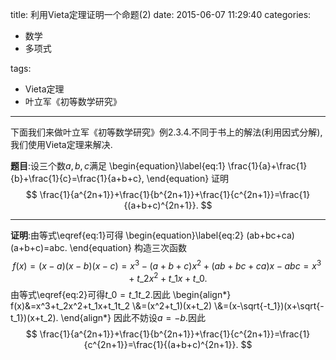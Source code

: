 title: 利用Vieta定理证明一个命题(2)
date: 2015-06-07 11:29:40
categories:
- 数学
- 多项式

tags:
- Vieta定理
- 叶立军《初等数学研究》

---
下面我们来做叶立军《初等数学研究》例2.3.4.不同于书上的解法(利用因式分解),我们使用Vieta定理来解决.

**题目**:设三个数$a,b,c$满足
\begin{equation}\label{eq:1}
\frac{1}{a}+\frac{1}{b}+\frac{1}{c}=\frac{1}{a+b+c},
\end{equation}
证明
$$
\frac{1}{a^{2n+1}}+\frac{1}{b^{2n+1}}+\frac{1}{c^{2n+1}}=\frac{1}{(a+b+c)^{2n+1}}.
$$

-----
**证明**:由等式\eqref{eq:1}可得
\begin{equation}\label{eq:2}
(ab+bc+ca)(a+b+c)=abc.
\end{equation}
构造三次函数
$$
f(x)=(x-a)(x-b)(x-c)=x^3-(a+b+c)x^2+(ab+bc+ca)x-abc=x^3+t\_2x^2+t\_1x+t\_0.
$$
由等式\eqref{eq:2}可得$t\_0=t\_1t\_2$.因此
\begin{align\*}
  f(x)&=x^3+t\_2x^2+t\_1x+t\_1t\_2
    \\\&=(x^2+t\_1)(x+t\_2)
    \\\&=(x-\sqrt{-t\_1})(x+\sqrt{-t\_1})(x+t\_2).
\end{align\*}
因此不妨设$a=-b$.因此
$$
\frac{1}{a^{2n+1}}+\frac{1}{b^{2n+1}}+\frac{1}{c^{2n+1}}=\frac{1}{c^{2n+1}}=\frac{1}{(a+b+c)^{2n+1}}.
$$

